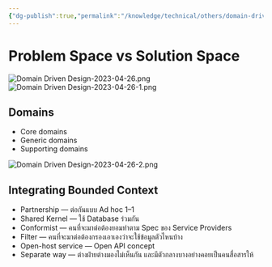 ```yaml
---
{"dg-publish":true,"permalink":"/knowledge/technical/others/domain-driven-design/","noteIcon":""}
---
```


# Problem Space vs Solution Space
![Domain Driven Design-2023-04-26.png](/img/user/Attachments/Domain%20Driven%20Design-2023-04-26.png)
![Domain Driven Design-2023-04-26-1.png](/img/user/Attachments/Domain%20Driven%20Design-2023-04-26-1.png)

## Domains
- Core domains
- Generic domains
- Supporting domains

![Domain Driven Design-2023-04-26-2.png](/img/user/Attachments/Domain%20Driven%20Design-2023-04-26-2.png)

## Integrating Bounded Context
-   Partnership — ต่อกันแบบ Ad hoc 1–1
-   Shared Kernel — ใช้ Database ร่วมกัน
-   Conformist — คนที่จะมาต่อต้องยอมทำตาม Spec ของ Service Providers
-   Filter — คนที่จะมาต่อต้องกรองเอาเองว่าจะใช้ข้อมูลตัวไหนบ้าง
-   Open-host service — Open API concept
-   Separate way — ต่างฝ่ายต่างมองไม่เห็นกัน และมีตัวกลางบางอย่างคอยเป็นคนสื่อสารให้
